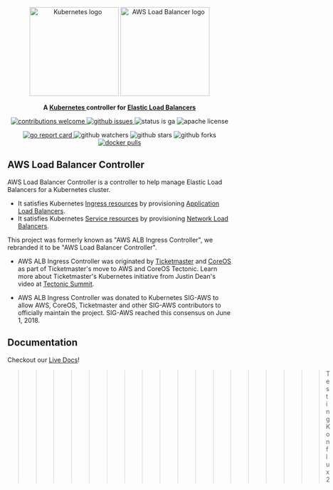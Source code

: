 <p align="center">
    <img src="docs/assets/images/kubernetes_icon.svg" alt="Kubernetes logo" width="200" />
    <img src="docs/assets/images/aws_load_balancer_icon.svg" alt="AWS Load Balancer logo" width="200" />
</p>
<p align="center">
    <strong>
        A
        <a href="https://kubernetes.io/">Kubernetes </a>
        controller for
        <a href="https://aws.amazon.com/elasticloadbalancing/">Elastic Load Balancers</a>
    </strong>
</p>
<p align="center">
    <a href="https://github.com/kubernetes-sigs/aws-load-balancer-controller/issues">
        <img src="https://img.shields.io/badge/contributions-welcome-brightgreen.svg?style=flat" alt="contributions welcome"/>
    </a>
    <a href="https://github.com/kubernetes-sigs/aws-load-balancer-controller/issues">
        <img src="https://img.shields.io/github/issues-raw/kubernetes-sigs/aws-load-balancer-controller?style=flat" alt="github issues"/>
    </a>
    <img src="https://img.shields.io/badge/status-ga-brightgreen?style=flat" alt="status is ga"/>
    <img src="https://img.shields.io/github/license/kubernetes-sigs/aws-load-balancer-controller?style=flat" alt="apache license"/>
</p>
<p align="center">
    <a href="https://goreportcard.com/report/github.com/kubernetes-sigs/aws-load-balancer-controller">
        <img src="https://goreportcard.com/badge/github.com/kubernetes-sigs/aws-load-balancer-controller" alt="go report card"/>
    </a>
    <img src="https://img.shields.io/github/watchers/kubernetes-sigs/aws-load-balancer-controller?style=social" alt="github watchers"/>
    <img src="https://img.shields.io/github/stars/kubernetes-sigs/aws-load-balancer-controller?style=social" alt="github stars"/>
    <img src="https://img.shields.io/github/forks/kubernetes-sigs/aws-load-balancer-controller?style=social" alt="github forks"/>
    <a href="https://hub.docker.com/r/amazon/aws-alb-ingress-controller/">
        <img src="https://img.shields.io/docker/pulls/amazon/aws-alb-ingress-controller" alt="docker pulls"/>
    </a>
</p>


## AWS Load Balancer Controller

AWS Load Balancer Controller is a controller to help manage Elastic Load Balancers for a Kubernetes cluster.

  - It satisfies Kubernetes [Ingress resources](https://kubernetes.io/docs/concepts/services-networking/ingress/) by provisioning [Application Load Balancers](https://docs.aws.amazon.com/elasticloadbalancing/latest/application/introduction.html).
  - It satisfies Kubernetes [Service resources](https://kubernetes.io/docs/concepts/services-networking/service/) by provisioning
[Network Load Balancers](https://docs.aws.amazon.com/elasticloadbalancing/latest/network/introduction.html).

This project was formerly known as "AWS ALB Ingress Controller", we rebranded it to be "AWS Load Balancer Controller".

  - AWS ALB Ingress Controller was originated by [Ticketmaster](https://github.com/ticketmaster) and [CoreOS](https://github.com/coreos) as part of Ticketmaster's move to AWS and CoreOS Tectonic. Learn more about Ticketmaster's Kubernetes initiative from Justin Dean's video at [Tectonic Summit](https://www.youtube.com/watch?v=wqXVKneP0Hg).

  - AWS ALB Ingress Controller was donated to Kubernetes SIG-AWS to allow AWS, CoreOS, Ticketmaster and other SIG-AWS contributors to officially maintain the project. SIG-AWS reached this consensus on June 1, 2018.

## Documentation
Checkout our [Live Docs](https://kubernetes-sigs.github.io/aws-load-balancer-controller/)!



>>>>>>>>>>>>>>>>>> Testing Konflux 2
